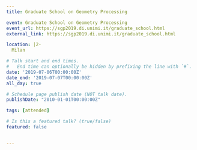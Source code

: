 ```yaml
---
title: Graduate School on Geometry Processing

event: Graduate School on Geometry Processing
event_url: https://sgp2019.di.unimi.it/graduate_school.html
external_link: https://sgp2019.di.unimi.it/graduate_school.html

location: |2-
  Milan

# Talk start and end times.
#   End time can optionally be hidden by prefixing the line with `#`.
date: '2019-07-06T00:00:00Z'
date_end: '2019-07-07T00:00:00Z'
all_day: true

# Schedule page publish date (NOT talk date).
publishDate: "2010-01-01T00:00:00Z"

tags: [attended]

# Is this a featured talk? (true/false)
featured: false


---
```


